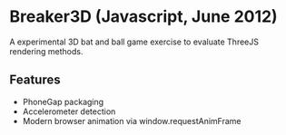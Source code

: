 # Breaker3D (Javascript, June 2012)

A experimental 3D bat and ball game exercise to evaluate ThreeJS rendering methods.

## Features

* PhoneGap packaging 
* Accelerometer detection
* Modern browser animation via window.requestAnimFrame